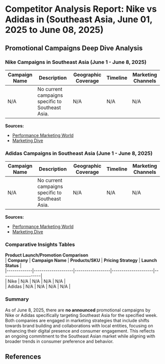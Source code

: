 # Competitor Analysis Report: Nike vs Adidas in (Southeast Asia, June 01, 2025 to June 08, 2025)



## Promotional Campaigns Deep Dive Analysis

### Nike Campaigns in Southeast Asia (June 1 - June 8, 2025)

| **Campaign Name**   | **Description**                                             | **Geographic Coverage** | **Timeline**                        | **Marketing Channels**  |  
|---------------------|-----------------------------------------------------------|-------------------------|-------------------------------------|-------------------------|  
| N/A                 | No current campaigns specific to Southeast Asia.          | N/A                     | N/A                                 | N/A                     |

**Sources:** 
- [Performance Marketing World](https://www.performancemarketingworld.com/article/1740000/performance-marketing-world-week-nikes-new-app-pepsis-latest-data-tool?utm_source=openai)
- [Marketing Dive](https://www.marketingdive.com/news/nike-Q2-2025-earnings-report-performance-marketing-brand-building/736146/?utm_source=openai)

### Adidas Campaigns in Southeast Asia (June 1 - June 8, 2025)

| **Campaign Name**   | **Description**                                             | **Geographic Coverage** | **Timeline**                        | **Marketing Channels**  |  
|---------------------|-----------------------------------------------------------|-------------------------|-------------------------------------|-------------------------|  
| N/A                 | No current campaigns specific to Southeast Asia.          | N/A                     | N/A                                 | N/A                     |

**Sources:** 
- [Performance Marketing World](https://www.performancemarketingworld.com/article/1740000/performance-marketing-world-week-nikes-new-app-pepsis-latest-data-tool?utm_source=openai)
- [Marketing Dive](https://www.marketingdive.com/news/nike-Q2-2025-earnings-report-performance-marketing-brand-building/736146/?utm_source=openai) 

### Comparative Insights Tables

**Product Launch/Promotion Comparison**  
| **Company** | **Campaign Name** | **Products/SKU** | **Pricing Strategy** | **Launch Status** |  
|-------------|--------------------|------------------|---------------------|--------------------|  
| Nike        | N/A                | N/A              | N/A                 | N/A                |  
| Adidas      | N/A                | N/A              | N/A                 | N/A                |  

### Summary

As of June 8, 2025, there are **no announced** promotional campaigns by Nike or Adidas specifically targeting Southeast Asia for the specified week. Both companies are engaged in marketing strategies that include shifts towards brand building and collaborations with local entities, focusing on enhancing their digital presence and consumer engagement. This reflects an ongoing commitment to the Southeast Asian market while aligning with broader trends in consumer preference and behavior.

## References

